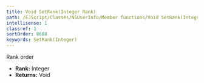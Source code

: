 ```yaml
---
title: Void SetRank(Integer Rank)
path: /EJScript/Classes/NSUserInfo/Member functions/Void SetRank(Integer p_0)
intellisense: 1
classref: 1
sortOrder: 8688
keywords: SetRank(Integer)
---
```



Rank order



* **Rank:** Integer
* **Returns:** Void


